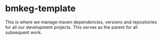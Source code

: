 bmkeg-template
==============

This is where we manage maven dependencies, versions and repositories for all our development projects. This serves as the parent for all subsequent work.
